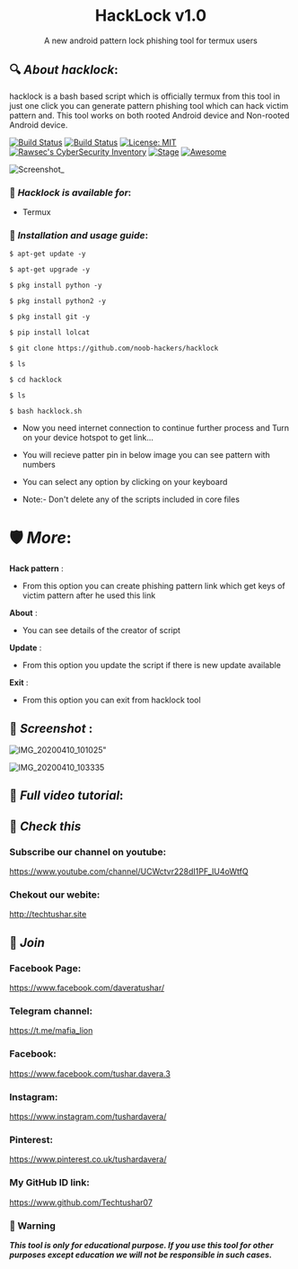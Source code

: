 <h1 align="center">HackLock v1.0</h1>
<p align="center">
      A new android pattern lock phishing tool for termux users
</p>

## 🔍 ***About hacklock***:

hacklock is a bash based script which is officially termux from this tool in just one click you can generate pattern phishing tool which can hack victim pattern and. This tool works on both rooted Android device and Non-rooted Android device.

[![Build Status](https://img.shields.io/github/stars/noob-hackers/m-wiz.svg)](https://github.com/noob-hackers/hacklock)
[![Build Status](https://img.shields.io/github/forks/noob-hackers/m-wiz.svg)](https://github.com/noob-hackers/hacklock)
[![License: MIT](https://img.shields.io/github/license/noob-hackers/m-wiz.svg)](https://github.com/noob-hackers/hacklock)
[![Rawsec's CyberSecurity Inventory](https://inventory.rawsec.ml/img/badges/Rawsec-inventoried-FF5050_flat.svg)](https://inventory.rawsec.ml/tools.html#hacklock)
[![Stage](https://img.shields.io/badge/Release-Stable-brightgreen.svg)]()
[![Awesome](https://awesome.re/badge.svg)](https://awesome.re)

![Screenshot_](https://user-images.githubusercontent.com/49580304/78962692-8c32f900-7b12-11ea-9ddb-dd5d94d825be.jpg)

### 📌 ***Hacklock is available for***:

* Termux

### 📌 ***Installation and usage guide***:
```
$ apt-get update -y
```
```
$ apt-get upgrade -y
```
```
$ pkg install python -y 
```
```
$ pkg install python2 -y
```
```
$ pkg install git -y
```
```
$ pip install lolcat
```
```
$ git clone https://github.com/noob-hackers/hacklock
```
```
$ ls
```
```
$ cd hacklock
```
```
$ ls
```
```
$ bash hacklock.sh
```

* Now you need internet connection to continue further process and Turn on your device hotspot to get link...

* You will recieve patter pin in below image you can see pattern with numbers

* You can select any option by clicking on your keyboard

* Note:- Don't delete any of the scripts included in core files

# 🛡 ***More***:

__Hack pattern__ :
- From this option you can create phishing pattern link which get keys of victim pattern after he used this link

__About__ :
- You can see details of the creator of script

__Update__ :
- From this option you update the script if there is new update available

__Exit__ :
- From this option you can exit from hacklock tool 

## 📌 ***Screenshot*** :
![IMG_20200410_101025](https://user-images.githubusercontent.com/49580304/78963074-e1233f00-7b13-11ea-97e9-b9d79412fb55.jpg)"

![IMG_20200410_103335](https://user-images.githubusercontent.com/49580304/78964248-31e86700-7b17-11ea-8696-7dbf89b4d7de.jpg)


## 📌 ***Full video tutorial***:

## 🔗 ***Check this***

### Subscribe our channel on youtube:
https://www.youtube.com/channel/UCWctvr228dI1PF_IU4oWtfQ

### Chekout our webite:
http://techtushar.site

## 👥 ***Join***

### Facebook Page: 
https://www.facebook.com/daveratushar/

### Telegram channel:
https://t.me/mafia_lion

### Facebook:
https://www.facebook.com/tushar.davera.3

### Instagram: 
https://www.instagram.com/tushardavera/

### Pinterest:
https://www.pinterest.co.uk/tushardavera/

### My GitHub ID link:
https://www.github.com/Techtushar07

### 📢 Warning

***This tool is only for educational purpose. If you use this tool for other purposes except education we will not be responsible in such cases.***
